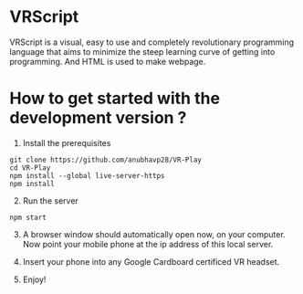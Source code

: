 # VRScript

VRScript is a visual, easy to use and completely revolutionary programming language that aims to minimize the steep learning curve of getting into programming.
And HTML is used to make webpage.


# How to get started with the development version ?

1. Install the prerequisites

```
git clone https://github.com/anubhavp28/VR-Play
cd VR-Play
npm install --global live-server-https
npm install
```

2. Run the server

```
npm start
```

3. A browser window should automatically open now, on your computer. Now point your mobile phone at the ip address of this local server. 

4. Insert your phone into any Google Cardboard certificed VR headset.

5. Enjoy!
